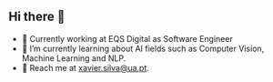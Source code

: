 ## Hi there 👋

- 🔭 Currently working at EQS Digital as Software Engineer
- 🌱 I’m currently learning about AI fields such as Computer Vision, Machine Learning and NLP.
- 📧 Reach me at xavier.silva@ua.pt.

